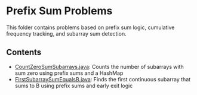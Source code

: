# Prefix Sum Problems

This folder contains problems based on prefix sum logic, cumulative frequency tracking, and subarray sum detection.

## Contents

- [CountZeroSumSubarrays.java](CountZeroSumSubarrays.java): Counts the number of subarrays with sum zero using prefix sums and a HashMap
- [FirstSubarraySumEqualsB.java](FirstSubarraySumEqualsB.java): Finds the first continuous subarray that sums to B using prefix sums and early exit logic

